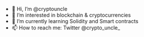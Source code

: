 - 👋 Hi, I’m @cryptouncle
- 👀 I’m interested in blockchain & cryptocurrencies
- 🌱 I’m currently learning Solidity and Smart contracts
- 📫 How to reach me:
  Twitter @crypto_uncle_

<!---
cryptouncle/cryptouncle is a ✨ special ✨ repository because its `README.md` (this file) appears on your GitHub profile.
You can click the Preview link to take a look at your changes.
--->
